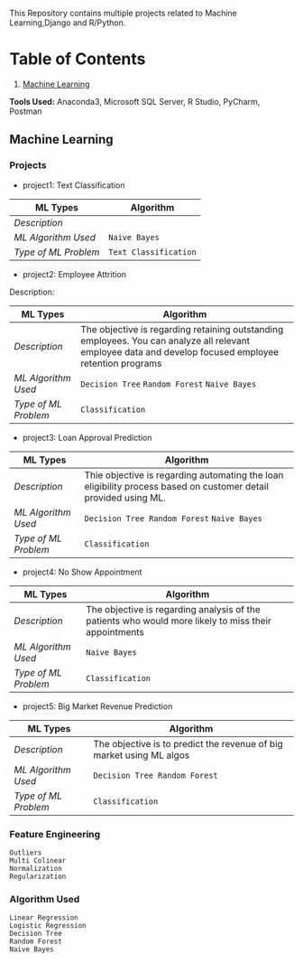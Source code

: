 

This Repository contains multiple projects related to Machine Learning,Django and R/Python.

# Table of Contents
1. [Machine Learning](#machine-learning)

<b>Tools Used:</b> Anaconda3, Microsoft SQL Server, R Studio, PyCharm, Postman

## Machine Learning

### Projects

* project1: Text Classification

| ML Types | Algorithm |
| --- | --- |
| *Description* |  |
| *ML Algorithm Used* | `Naive Bayes` |
| *Type of ML Problem* | `Text Classification` |


* project2: Employee Attrition

Description:


| ML Types | Algorithm |
| --- | --- |
| *Description* | The objective is regarding retaining outstanding employees. You can analyze all relevant employee data and develop focused employee retention programs |
| *ML Algorithm Used* | `Decision Tree` `Random Forest` `Naive Bayes` |
| *Type of ML Problem* | `Classification` |

* project3: Loan Approval Prediction

| ML Types | Algorithm |
| --- | --- |
| *Description* | Thie objective is regarding automating the loan eligibility process based on customer detail provided using ML. |
| *ML Algorithm Used* | `Decision Tree Random Forest` `Naive Bayes` |
| *Type of ML Problem* | `Classification` |

* project4: No Show Appointment

| ML Types | Algorithm |
| --- | --- |
| *Description* | The objective is regarding analysis of the patients who would more likely to miss their appointments |
| *ML Algorithm Used* | `Naive Bayes` |
| *Type of ML Problem* | `Classification` |

* project5: Big Market Revenue Prediction

| ML Types | Algorithm |
| --- | --- |
| *Description* | The objective is to predict the revenue of big market using ML algos |
| *ML Algorithm Used* | `Decision Tree Random Forest` |
| *Type of ML Problem* | `Classification` |


### Feature Engineering
`Outliers`<br>
`Multi Colinear`<br>
`Normalization`<br>
`Regularization`<br>

### Algorithm Used
`Linear Regression`<br>
`Logistic Regression`<br>
`Decision Tree`<br>
`Random Forest`<br>
`Naive Bayes`<br>

